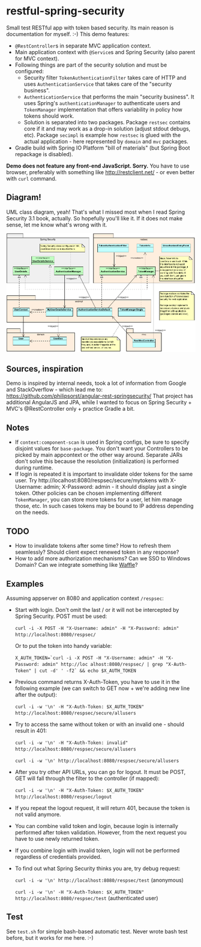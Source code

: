 restful-spring-security
=======================
Small test RESTful app with token based security. Its main reason is documentation for myself. :-) This demo features:

* `@RestController`s in separate MVC application context.
* Main application context with `@Service`s and Spring Security (also parent for MVC context).
* Following things are part of the security solution and must be configured:
	* Security filter `TokenAuthenticationFilter` takes care of HTTP and uses `AuthenticationService`
	  that takes care of the "security business".
	* `AuthenticationService` that performs the main "security business". It uses Spring's `authenticationManager`
	  to authenticate users and `TokenManager` implementation that offers variability in policy how tokens should work.
	* Solution is separated  into two packages. Package `restsec` contains core if it and may work as a drop-in solution
	  (adjust stdout debugs, etc). Package `secimpl` is example how `restsec` is glued with the actual application -
	  here represented by `domain` and `mvc` packages.
* Gradle build with Spring IO Platform "bill of materials" (but Spring Boot repackage is disabled).

**Demo does not feature any front-end JavaScript. Sorry.** You have to use browser, preferably with something
like http://restclient.net/ - or even better with `curl` command.

## Diagram!

UML class diagram, yeah! That's what I missed most when I read Spring Security 3.1 book, actually. So hopefully
you'll like it. If it does not make sense, let me know what's wrong with it.

![UML Class diagram](restful-spring-security-class-uml.png)

## Sources, inspiration

Demo is inspired by internal needs, took a lot of information from Google and StackOverflow - which lead me to:
https://github.com/philipsorst/angular-rest-springsecurity/
That project has additional AngularJS and JPA, while I wanted to focus on Spring Security +
MVC's @RestController only + practice Gradle a bit.

## Notes

* If `context:component-scan` is used in Spring configs, be sure to specify disjoint values for `base-package`.
  You don't want your Controllers to be picked by main appcontext or the other way around. Separate JARs don't solve
  this because the resolution (initialization) is performed during runtime.
* If login is repeated it is important to invalidate older tokens for the same user. Try http://localhost:8080/respsec/secure/mytokens with
  X-Username: admin; X-Password: admin - it should display just a single token. Other policies can be chosen
  implementing different `TokenManager`, you can store more tokens for a user, let him manage those, etc. In such cases tokens
  may be bound to IP address depending on the needs.

## TODO

* How to invalidate tokens after some time? How to refresh them seamlessly? Should client expect renewed token in any response?
* How to add more authorization mechanisms? Can we SSO to Windows Domain? Can we integrate something like [Waffle](https://github.com/dblock/waffle)?

## Examples

Assuming appserver on 8080 and application context `/respsec`:

* Start with login. Don't omit the last / or it will not be intercepted by Spring Security. POST must be used:

    `curl -i -X POST -H "X-Username: admin" -H "X-Password: admin" http://localhost:8080/respsec/`

    Or to put the token into handy variable:

    ``X_AUTH_TOKEN=`curl -i -X POST -H "X-Username: admin" -H "X-Password: admin" http://loc alhost:8080/respsec/ | grep "X-Auth-Token" | cut -d' ' -f2` && echo $X_AUTH_TOKEN``

* Previous command returns X-Auth-Token, you have to use it in the following example (we can switch to GET now + we're adding new line after the output):

    `curl -i -w '\n' -H "X-Auth-Token: $X_AUTH_TOKEN" http://localhost:8080/respsec/secure/allusers`

* Try to access the same without token or with an invalid one - should result in 401:

    `curl -i -w '\n' -H "X-Auth-Token: invalid" http://localhost:8080/respsec/secure/allusers`

    `curl -i -w '\n' http://localhost:8080/respsec/secure/allusers`

* After you try other API URLs, you can go for logout. It must be POST, GET will fall through the filter to the controller (if mapped):

    `curl -i -w '\n' -H "X-Auth-Token: $X_AUTH_TOKEN" http://localhost:8080/respsec/logout`

* If you repeat the logout request, it will return 401, because the token is not valid anymore.
* You can combine valid token and login, because login is internally performed after token validation. However, from the next request you have to use newly returned token.
* If you combine login with invalid token, login will not be performed regardless of credentials provided.
* To find out what Spring Security thinks you are, try debug request:

	`curl -i -w '\n' http://localhost:8080/respsec/test` (anonymous)

	`curl -i -w '\n' -H "X-Auth-Token: $X_AUTH_TOKEN" http://localhost:8080/respsec/test` (authenticated user)

## Test

See `test.sh` for simple bash-based automatic test. Never wrote bash test before, but it works for me here. :-)